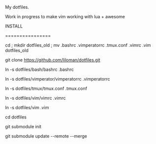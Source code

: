 
My dotfiles. 

Work in progress to make vim working with lua + awesome


INSTALL

================

cd ; mkdir dotfiles_old ; mv .bashrc .vimperatorrc .tmux.conf .vimrc .vim dotfiles_old

git clone https://github.com/liloman/dotfiles.git 

ln -s dotfiles/bash/bashrc .bashrc

ln -s dotfiles/vimperator/vimperatorrc .vimperatorrc

ln -s dotfiles/tmux/tmux.conf .tmux.conf

ln -s dotfiles/vim/vimrc .vimrc

ln -s dotfiles/vim .vim

cd dotfiles

git submodule init

git submodule update --remote --merge
